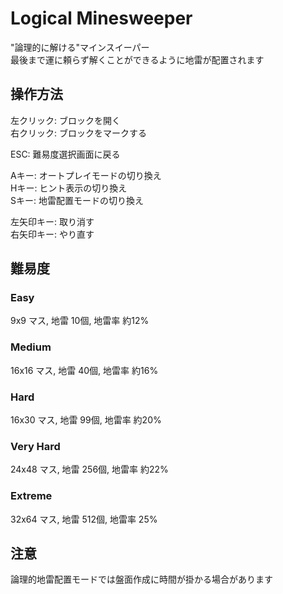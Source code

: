 # Logical Minesweeper
"論理的に解ける"マインスイーパー  
最後まで運に頼らず解くことができるように地雷が配置されます  

## 操作方法
左クリック: ブロックを開く  
右クリック: ブロックをマークする  

ESC: 難易度選択画面に戻る  

Aキー: オートプレイモードの切り換え  
Hキー: ヒント表示の切り換え  
Sキー: 地雷配置モードの切り換え  

左矢印キー: 取り消す  
右矢印キー: やり直す  

## 難易度
### Easy
9x9 マス, 地雷 10個, 地雷率 約12%  

### Medium
16x16 マス, 地雷 40個, 地雷率 約16%

### Hard
16x30 マス, 地雷 99個, 地雷率 約20%

### Very Hard
24x48 マス, 地雷 256個, 地雷率 約22%

### Extreme
32x64 マス, 地雷 512個, 地雷率 25%

## 注意
論理的地雷配置モードでは盤面作成に時間が掛かる場合があります
